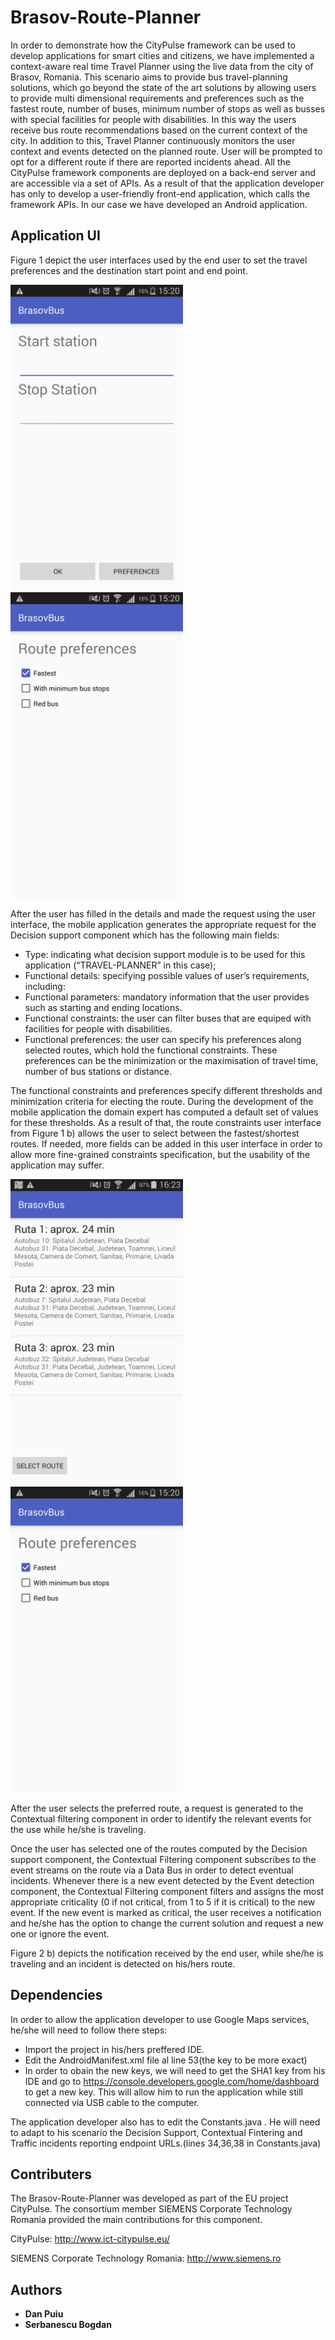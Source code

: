 # Brasov-Route-Planner

In order to demonstrate how the CityPulse framework can be used to develop applications for smart cities and citizens, we have implemented a context-aware real time Travel Planner using the live data from the city of Brasov, Romania. This scenario aims to provide bus travel-planning solutions, which go beyond the state of the art solutions by allowing users to provide multi dimensional requirements and preferences such as the fastest route, number of buses, minimum number of stops as well as busses with special facilities for people with disabilities. In this way the users receive bus route recommendations based on the current context of the city. In addition to this, Travel Planner continuously monitors the user context and events detected on the planned route. User will be prompted to opt for a different route if there are reported incidents ahead. All the CityPulse framework components are deployed on a back-end server and are accessible via a set of APIs. As a result of that the application developer has only to develop a user-friendly front-end application, which calls the framework APIs. In our case we have developed an Android application.

## Application UI

Figure 1 depict the user interfaces used by the end user to set the travel preferences and the destination start point and end point.

<img src="https://github.com/CityPulse/Brasov-Bus-Route-Planner/blob/master/Images/Screenshot_2016-11-16-15-20-13.png" width="276" height="489" alt="Figure 1 a) - The user interfaces of the Android application used to select the starting point and ending point" />
<img src="https://github.com/CityPulse/Brasov-Bus-Route-Planner/blob/master/Images/Screenshot_2016-11-16-15-20-24.png" width="276" height="489" alt="Figure 1 b) - Travel preferences"/>

After the user has filled in the details and made the request using the user interface, the mobile application generates the appropriate request for the Decision support component which has the following main fields:

* Type: indicating what decision support module is to be used for this application (“TRAVEL-PLANNER” in this case);
* Functional details: specifying possible values of user’s requirements, including: 
 * Functional parameters: mandatory information that the user provides such as starting and ending locations. 
 * Functional constraints: the user can filter buses that are equiped with facilities for people with disabilities. 
 * Functional preferences: the user can specify his preferences along selected routes, which hold the functional constraints. These preferences can be the minimization or the maximisation of travel time, number of bus stations or distance.

The functional constraints and preferences specify different thresholds and minimization criteria for electing the route. During the development of the mobile application the domain expert has computed a default set of values for these thresholds. As a result of that, the route constraints user interface from Figure 1 b) allows the user to select between the fastest/shortest routes. If needed, more fields can be added in this user interface in order to allow more fine-grained constraints specification, but the usability of the application may suffer.

<img src="https://github.com/CityPulse/Brasov-Bus-Route-Planner/blob/master/Images/Screenshot_2016-11-17-16-23-09.png" width="276" height="489" alt="Figure 2 a) - The user interfaces of the Android application while selecting the preferred route" />
<img src="https://github.com/CityPulse/Brasov-Bus-Route-Planner/blob/master/Images/Screenshot_2016-11-16-15-20-24.png" width="276" height="489" alt="Figure 2 a) - Notification of an incident which appeared on the selected route while the user is travelling"/>

After the user selects the preferred route, a request is generated to the Contextual filtering component in order to identify the relevant events for the use while he/she is traveling. 

Once the user has selected one of the routes computed by the Decision support component, the Contextual Filtering component subscribes to the event streams on the route via a Data Bus in order to detect eventual incidents. Whenever there is a new event detected by the Event detection component, the Contextual Filtering component filters and assigns the most appropriate criticality (0 if not critical, from 1 to 5 if it is critical) to the new event. If the new event is marked as critical, the user receives a notification and he/she has the option to change the current solution and request a new one or ignore the event. 

Figure 2 b) depicts the notification received by the end user, while she/he is traveling and an incident is detected on his/hers route.


## Dependencies

In order to allow the application developer to use Google Maps services, he/she will need to follow there steps:

* Import the project in his/hers preffered IDE.
* Edit the AndroidManifest.xml file al line 53(the key to be more exact)
* In order to obain the new keys, we will need to get the SHA1 key from his IDE and go to https://console.developers.google.com/home/dashboard to get a new key. This will allow him to run the application while still connected via USB cable to the computer.

The application developer also has to edit the Constants.java . He will need to adapt to his scenario the Decision Support, Contextual Fintering and Traffic incidents reporting endpoint URLs.(lines 34,36,38 in Constants.java)
  
## Contributers

The Brasov-Route-Planner was developed as part of the EU project CityPulse. The consortium member SIEMENS Corporate Technology Romania provided the main contributions for this component.

CityPulse: http://www.ict-citypulse.eu/

SIEMENS Corporate Technology Romania: http://www.siemens.ro

## Authors

* **Dan Puiu**
* **Serbanescu Bogdan**

